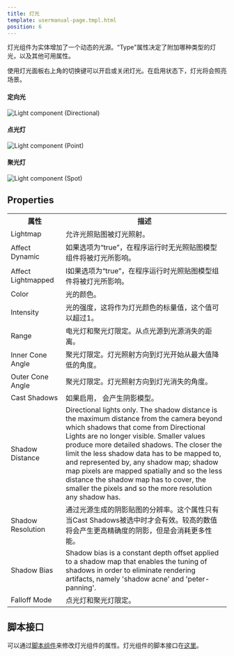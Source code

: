 ```yaml
---
title: 灯光
template: usermanual-page.tmpl.html
position: 6
---
```


灯光组件为实体增加了一个动态的光源。“Type"属性决定了附加哪种类型的灯光，以及其他可用属性。

使用灯光面板右上角的切换键可以开启或关闭灯光。在启用状态下，灯光将会照亮场景。

#### 定向光
![Light component (Directional)][1]
#### 点光灯
![Light component (Point)][2]
#### 聚光灯
![Light component (Spot)][3]

## Properties

<table class="table table-striped">
    <tr><th>属性</th><th style="width: 75%;">描述</th></tr>
    <tr><td>Lightmap</td><td>允许光照贴图被灯光照射。</td></tr>
    <tr><td>Affect Dynamic</td><td>如果选项为“true”，在程序运行时无光照贴图模型组件将被灯光所影响。</td></tr>
    <tr><td>Affect Lightmapped</td><td>I如果选项为“true”，在程序运行时光照贴图模型组件将被灯光所影响。</td></tr>
    <tr><td>Color</td><td>光的颜色。</td></tr>
    <tr><td>Intensity</td><td>光的强度，这将作为灯光颜色的标量值，这个值可以超过1。</td></tr>
    <tr><td>Range</td><td>电光灯和聚光灯限定。从点光源到光源消失的距离。</td></tr>
    <tr><td>Inner Cone Angle</td><td>聚光灯限定。灯光照射方向到灯光开始从最大值降低的角度。</td></tr>
    <tr><td>Outer Cone Angle</td><td>聚光灯限定。灯光照射方向到灯光消失的角度。</td></tr>
    <tr><td>Cast Shadows</td><td>如果启用， 会产生阴影模型。</td></tr>
    <tr><td>Shadow Distance</td><td>Directional lights only. The shadow distance is the maximum distance from the camera beyond which shadows that come from Directional Lights are no longer visible. Smaller values produce more detailed shadows. The closer the limit the less shadow data has to be mapped to, and represented by, any shadow map; shadow map pixels are mapped spatially and so the less distance the shadow map has to cover, the smaller the pixels and so the more resolution any shadow has.</td></tr>
    <tr><td>Shadow Resolution</td><td>通过光源生成的阴影贴图的分辨率。这个属性只有当Cast Shadows被选中时才会有效。较高的数值将会产生更高精确度的阴影，但是会消耗更多性能。</td></tr>
    <tr><td>Shadow Bias</td><td>Shadow bias is a constant depth offset applied to a shadow map that enables the tuning of shadows in order to eliminate rendering artifacts, namely 'shadow acne' and 'peter-panning'.</td></tr>
    <tr><td>Falloff Mode</td><td>点光灯和聚光灯限定。 </td></tr>
</table>

## 脚本接口

可以通过[脚本组件][4]来修改灯光组件的属性。灯光组件的脚本接口在[这里][5]。

[1]: /images/user-manual/scenes/components/component-light-directional.jpg
[2]: /images/user-manual/scenes/components/component-light-point.jpg
[3]: /images/user-manual/scenes/components/component-light-spot.jpg
[4]: /user-manual/packs/components/script
[5]: /engine/api/stable/symbols/pc.LightComponent.html

